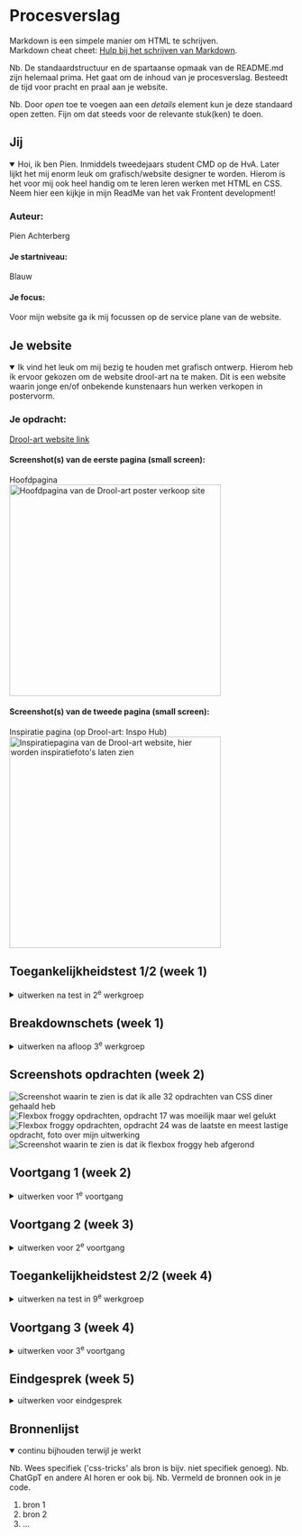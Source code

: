 # Procesverslag
Markdown is een simpele manier om HTML te schrijven.  
Markdown cheat cheet: [Hulp bij het schrijven van Markdown](https://github.com/adam-p/markdown-here/wiki/Markdown-Cheatsheet).

Nb. De standaardstructuur en de spartaanse opmaak van de README.md zijn helemaal prima. Het gaat om de inhoud van je procesverslag. Besteedt de tijd voor pracht en praal aan je website.

Nb. Door *open* toe te voegen aan een *details* element kun je deze standaard open zetten. Fijn om dat steeds voor de relevante stuk(ken) te doen.





## Jij

<details open>
  <summary>Hoi, ik ben Pien. Inmiddels tweedejaars student CMD op de HvA. Later lijkt het mij enorm leuk om grafisch/website designer te worden. Hierom is het voor mij ook heel handig om te leren leren werken met HTML en CSS. Neem hier een kijkje in mijn ReadMe van het vak Frontent development!</summary>

  ### Auteur:
  Pien Achterberg

  #### Je startniveau: 
  Blauw

  #### Je focus:
  Voor mijn website ga ik mij focussen op de service plane van de website.
 
</details>





## Je website

<details open>
  <summary>Ik vind het leuk om mij bezig te houden met grafisch ontwerp. Hierom heb ik ervoor gekozen om de website drool-art na te maken. Dit is een website waarin jonge en/of onbekende kunstenaars hun werken verkopen in postervorm.</summary>

  ### Je opdracht:
  <a href="https://drool-art.com/">Drool-art website link</a>

  #### Screenshot(s) van de eerste pagina (small screen): 
  Hoofdpagina  
  <img src="readme-images/Drool-art-hoofdpagina.jpg" width="375px" alt="Hoofdpagina van de Drool-art poster verkoop site">

  #### Screenshot(s) van de tweede pagina (small screen):
  Inspiratie pagina (op Drool-art: Inspo Hub)
  <img src="readme-images/Drool-art-inspiratiepagina.jpg" width="375px" alt="Inspiratiepagina van de Drool-art website, hier worden inspiratiefoto's laten zien">
 
</details>



## Toegankelijkheidstest 1/2 (week 1)

<details>
  <summary>uitwerken na test in 2<sup>e</sup> werkgroep</summary>

  ### Bevindingen
  Lijst met je bevindingen die in de test naar voren kwamen: Hieronder de afbeeldingen:
  <img src="readme-images/WCAG-checklist-foto1.jpg" alt="WCAG-checklist content en global code">
  <img src="readme-images/WCAG-checklist-foto2.jpg" alt="WCAG-checklist keyboard en mobile touch">
  <img src="readme-images/WCAG-checklist-foto3.jpg" alt="WCAG-checklist headings, lists en images">
  <img src="readme-images/WCAG-checklist-foto4.jpg" alt="WCAG-checklist media (video and audio) en controls">
  <img src="readme-images/WCAG-checklist-foto5.jpg" alt="WCAG-checklist appearance, animation en color contrast">
  

</details>



## Breakdownschets (week 1)

<details>
  <summary>uitwerken na afloop 3<sup>e</sup> werkgroep</summary>

  ### de hele pagina: 
  <img src="readme-images/Breakdownschets-volledigepagina.png" width="375px" alt="breakdown van de hele pagina in screenshot van MIRO">

  ### dynamisch deel (bijv menu): 
  <img src="readme-images/Breakdownschets-1_header.png" width="375px" alt="breakdown van de header en de eerste sectie van de hoofdpagina">
  <img src="readme-images/Breakdownschets-2_sectionindeling.png" width="375px" alt="sectieindeling van de tweede sectie van de hoofdpagina">

  ### wellicht nog een dynamisch deel (bijv filter): 
  <img src="readme-images/Breakdownschets-3_footer.png" width="375px" alt="breakdown van de footer met tweede navigatie naar social media">

</details>

## Screenshots opdrachten (week 2)
  <img src="readme-images/CSS-diner-32opdrachten.png" alt="Screenshot waarin te zien is dat ik alle 32 opdrachten van CSS diner gehaald heb">
  <img src="readme-images/Flexbox-froggy-opdracht17.jpg" alt="Flexbox froggy opdrachten, opdracht 17 was moeilijk maar wel gelukt">
  <img src="readme-images/Flexbox-froggy-opdracht24.jpg" alt="Flexbox froggy opdrachten, opdracht 24 was de laatste en meest lastige opdracht, foto over mijn uitwerking">
  <img src="readme-images/Flexbox-froggy-uitgespeeld.jpg" alt="Screenshot waarin te zien is dat ik flexbox froggy heb afgerond">



## Voortgang 1 (week 2)

<details>
  <summary>uitwerken voor 1<sup>e</sup> voortgang</summary>

  ### Stand van zaken
  hier dit ging goed & dit was lastig (neem ook screenshots op van delen van je website en code)

  <img src="readme-images/HTML-homescreen-feedback-week1.png" width="375px" alt="Begin van mijn HTML scherm, in deze screenshot is de verdeling van mijn sections te zien.">
  <img src="readme-images/CSS-beginsels-feedback-week1.png" width="375px" alt="Begin van mijn CSS indeling, hier is te zien hoe de student assistent mij geholpen heeft met de nth(1) items en het aanspreken van items.">


  ### Agenda voor meeting
  samen met je groepje opstellen

  | student 1      | student 2          | student 3    | student 4        |
  | ---            | ---                | ---          | ---              |
  | dit bespreken  | en dit             | en ik dit    | en dan ik dat    |
  | en dat ook nog | dit als er tijd is | nog een punt | dit wil ik zeker |
  | ...            | ...                | ...          | ...              |



  ### Verslag van meeting
  hier na afloop snel de uitkomsten van de meeting vastleggen

  - Voordat ik naar het gesprek ging had ik al een paar dingen bedacht waar ik hulp bij wilde vragen. Zo wist ik niet of ik mijn sections goed had ingedeeld in mijn breakdownschets en HTML, en hoe ik deze moet indelen in CSS. 
  - Bij het gesprek kwam al direct naar voren dat ik mijn Github niet goed geplaatst had, de student assistent heeft mij geholpen met deze opnieuw plaatsen. Zodat mijn read-me live is. 
  - Ook was ik al begonnen met een klein stukje CSS zodat ik hier ook mijn eerste vastgelopen punten op kon bespreken. De student assistent heeft mij geholpen met de sections specifieker te benoemen als nth(1), nth(2) zodat ik ze niet hoef te herschrijven. Op deze sections heb ik vervolgens een flexbox aangemaakt om de li items naast elkaar te laten staan. 
  - Ook heb ik li items toegevoegd aan losstaande img. Zo is de section compleet en is het indelen makkelijker. 
  - Ook heb ik de buttons veranderd naar a items. Want het zijn linkjes binnenin de website. Deze moet ik met CSS opmaken. En ik ga ze functioneel maken met Javascript (wat we in de les geleerd hebben.)
  - Ook heb ik mijn img een 100vh gegeven zodat hij binnen mijn scherm past. 
</details>



## Voortgang 2 (week 3)

<details>
  <summary>uitwerken voor 2<sup>e</sup> voortgang</summary>

  ### Stand van zaken
  hier dit ging goed & dit was lastig (neem ook screenshots op van delen van je website en code)


  ### Agenda voor meeting
  samen met je groepje opstellen

  | student 1      | student 2          | student 3    | student 4        |
  | ---            | ---                | ---          | ---              |
  | dit bespreken  | en dit             | en ik dit    | en dan ik dat    |
  | en dat ook nog | dit als er tijd is | nog een punt | dit wil ik zeker |
  | ...            | ...                | ...          | ...              |


  ### Verslag van meeting
  hier na afloop snel de uitkomsten van de meeting vastleggen

  - punt 1
  - punt 2
  - nog een punt
- ...

</details>





## Toegankelijkheidstest 2/2 (week 4)

<details>
  <summary>uitwerken na test in 9<sup>e</sup> werkgroep</summary>

  ### Bevindingen
  Lijst met je bevindingen die in de test naar voren kwamen (geef ook aan wat er verbeterd is):

</details>





## Voortgang 3 (week 4)

<details>
  <summary>uitwerken voor 3<sup>e</sup> voortgang</summary>

  ### Stand van zaken
  hier dit ging goed & dit was lastig (neem ook screenshots op van delen van je website en code)


  ### Agenda voor meeting
  samen met je groepje opstellen

  | student 1      | student 2          | student 3    | student 4        |
  | ---            | ---                | ---          | ---              |
  | dit bespreken  | en dit             | en ik dit    | en dan ik dat    |
  | en dat ook nog | dit als er tijd is | nog een punt | dit wil ik zeker |
  | ...            | ...                | ...          | ...              |


  ### Verslag van meeting
  hier na afloop snel de uitkomsten van de meeting vastleggen

  - punt 1
  - punt 2
  - nog een punt
  - ...

</details>





## Eindgesprek (week 5)

<details>
  <summary>uitwerken voor eindgesprek</summary>

  ### Je uitkomst - karakteristiek screenshots:
  <img src="readme-images/dummy-plaatje.jpg" width="375px" alt="uitomst opdracht 1">


  ### Dit ging goed/Heb ik geleerd: 
  Korte omschrijving met plaatjes

  <img src="readme-images/dummy-plaatje.jpg" width="375px" alt="top">


  ### Dit was lastig/Is niet gelukt:
  Korte omschrijving met plaatjes

  <img src="readme-images/dummy-plaatje.jpg" width="375px" alt="bummer">
</details>





## Bronnenlijst

<details open>
  <summary>continu bijhouden terwijl je werkt</summary>

  Nb. Wees specifiek ('css-tricks' als bron is bijv. niet specifiek genoeg). 
  Nb. ChatGpT en andere AI horen er ook bij.
  Nb. Vermeld de bronnen ook in je code.

  1. bron 1
  2. bron 2
  3. ...

</details>